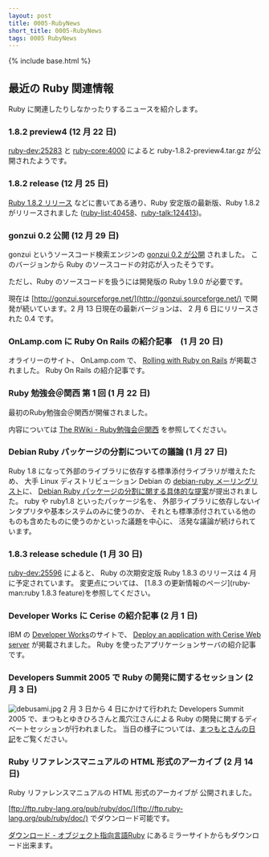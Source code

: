 ```yaml
---
layout: post
title: 0005-RubyNews
short_title: 0005-RubyNews
tags: 0005 RubyNews
---
```

{% include base.html %}


## 最近の Ruby 関連情報

Ruby に関連したりしなかったりするニュースを紹介します。

### 1.8.2 preview4 (12 月 22 日)

[ruby-dev:25283](http://blade.nagaokaut.ac.jp/cgi-bin/scat.rb/ruby/ruby-dev/25283) と [ruby-core:4000](http://blade.nagaokaut.ac.jp/cgi-bin/scat.rb/ruby/ruby-core/4000) によると
ruby-1.8.2-preview4.tar.gz が公開されたようです。

### 1.8.2 release (12 月 25 日)

[Ruby 1.8.2 リリース](http://www.ruby-lang.org/ja/20041225.html)
などに書いてある通り、Ruby 安定版の最新版、Ruby 1.8.2 がリリースされました
([ruby-list:40458](http://blade.nagaokaut.ac.jp/cgi-bin/scat.rb/ruby/ruby-list/40458)、[ruby-talk:124413](http://blade.nagaokaut.ac.jp/cgi-bin/scat.rb/ruby/ruby-talk/124413))。

### gonzui 0.2 公開 (12 月 29 日)

gonzui というソースコード検索エンジンの
[gonzui 0.2 が公開](http://namazu.org/~satoru/blog/archives/000015.html)
されました。
このバージョンから Ruby のソースコードの対応が入ったそうです。

ただし、Ruby のソースコードを扱うには開発版の Ruby 1.9.0 が必要です。

現在は
[http://gonzui.sourceforge.net/](http://gonzui.sourceforge.net/)
で開発が続いています。2 月 13 日現在の最新バージョンは、
2 月 6 日にリリースされた 0.4 です。

### OnLamp.com に Ruby On Rails の紹介記事　(1 月 20 日)

オライリーのサイト、 OnLamp.com で、
[Rolling with Ruby on Rails](http://www.onlamp.com/pub/a/onlamp/2005/01/20/rails.html)
が掲載されました。 Ruby On Rails の紹介記事です。

### Ruby 勉強会＠関西 第 1 回 (1 月 22 日)

最初のRuby勉強会＠関西が開催されました。

内容については
[The RWiki - Ruby勉強会＠関西](http://pub.cozmixng.org/~the-rwiki/rw-cgi.rb?cmd=view;name=Ruby%CA%D9%B6%AF%B2%F1%A1%F7%B4%D8%C0%BE) 
を参照してください。

### Debian Ruby パッケージの分割についての議論 (1 月 27 日)

Ruby 1.8 になって外部のライブラリに依存する標準添付ライブラリが増えたため、
大手 Linux ディストリビューション Debian の [debian-ruby メーリングリスト](http://lists.debian.org/debian-ruby/)に、
[Debian Ruby パッケージの分割に関する具体的な提案](http://lists.debian.org/debian-ruby/2005/01/msg00005.html)が提出されました。
ruby や ruby1.8 といったパッケージ名を、
外部ライブラリに依存しないインタプリタや基本システムのみに使うのか、
それとも標準添付されている他のものも含めたものに使うのかといった議題を中心に、
活発な議論が続けられています。

### 1.8.3 release schedule (1 月 30 日)

[ruby-dev:25596](http://blade.nagaokaut.ac.jp/cgi-bin/scat.rb/ruby/ruby-dev/25596) によると、
Ruby の次期安定版 Ruby 1.8.3 のリリースは 4 月に予定されています。
変更点については、
[1.8.3 の更新情報のページ](ruby-man:ruby 1.8.3 feature)を参照してください。

### Developer Works に Cerise の紹介記事 (2 月 1 日)

IBM の [Developer Works](http://www-136.ibm.com/developerworks/)のサイトで、
[Deploy an application with Cerise Web server](http://www-106.ibm.com/developerworks/web/library/wa-cerise.html)
が掲載されました。 Ruby を使ったアプリケーションサーバの紹介記事です。

### Developers Summit 2005 で Ruby の開発に関するセッション (2 月 3 日)

![debusami.jpg]({{base}}{{site.baseurl}}/images/0005-RubyNews/debusami.jpg)
2 月 3 日から 4 日にかけて行われた Developers Summit 2005 で、まつもとゆきひろさんと風穴江さんによる Ruby の開発に関するディベートセッションが行われました。
当日の様子については、[まつもとさんの日記](http://www.rubyist.net/~matz/20050203.html#p03)をご覧ください。

### Ruby リファレンスマニュアルの HTML 形式のアーカイブ (2 月 14 日)

Ruby リファレンスマニュアルの HTML 形式のアーカイブが
公開されました。

[ftp://ftp.ruby-lang.org/pub/ruby/doc/](ftp://ftp.ruby-lang.org/pub/ruby/doc/)
でダウンロード可能です。

[ダウンロード - オブジェクト指向言語Ruby](http://www.ruby-lang.org/ja/20020102.html)
にあるミラーサイトからもダウンロード出来ます。


